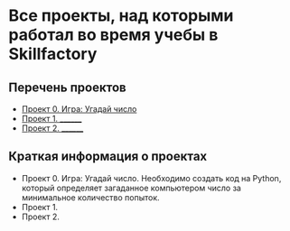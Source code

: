 # Все проекты, над которыми работал во время учебы в Skillfactory


## Перечень проектов

- [Проект 0. Игра: Угадай число](https: ) 
- [Проект 1. ______](https: )
- [Проект 2. ______](https: ) 


## Краткая информация о проектах

- Проект 0. Игра: Угадай число. Необходимо создать код на Python, который 
определяет загаданное компьютером число за минимальное количество попыток. 
- Проект 1. 
- Проект 2. 

